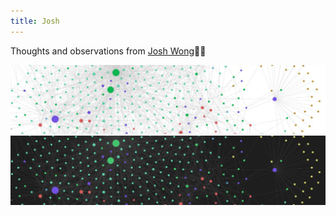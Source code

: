 ```yaml
---
title: Josh
---
```


Thoughts and observations from [Josh Wong](about/index.md)✍🏻

![Blog banner (light theme) - Graph of knowledge nodes](posts/assets/images/~blog-banner-light-theme.jpg#only-light)
![Blog banner (dark theme) - Graph of knowledge nodes](posts/assets/images/~blog-banner-dark-theme.jpg#only-dark)

